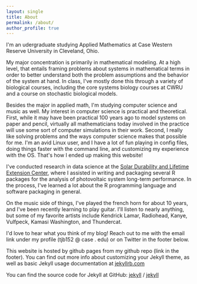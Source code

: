 ```yaml
---
layout: single
title: About
permalink: /about/
author_profile: true
---
```

I'm an udergraduate studying Applied Mathematics at 
Case Western Reserve University in Cleveland, Ohio.

My major concentration is primarily in mathematical modeling. At a high level, that entails
framing problems about systems in mathematical terms in order to better understand both the
problem assumptions and the behavior of the system at hand. In class, I've mostly done this through
a variety of biological courses, including the core systems biology courses at CWRU and a course
on stochastic biological models.

Besides the major in applied math, I'm studying computer science and music as well.
My interest in computer science is practical and theoretical. First, while it may have been
practical 100 years ago to model systems on paper and pencil, virtually all mathematicians today
involved in the practice will use some sort of computer simulations in their work. Second, I really
like solving problems and the ways computer science makes that possible for me. I'm an avid Linux
user, and I have a lot of fun playing in config files, doing things faster with the command line,
and customizing my experience with the OS. That's how I ended up making this website!

I've conducted research in data science at the [Solar Durability and Lifetime
Extension Center](https://engineering.case.edu/centers/sdle/), where I assisted
in  writing and packaging several R packages for the analysis of 
photovoltaic system long-term performance. In the process, I've learned
a lot about the R programming language and software packaging in general.

On the music side of things, I've played the french horn for about 10 years,
and I've been recently learning to play guitar. I'll listen to nearly anything, but some of my
favorite artists include Kendrick Lamar, Radiohead, Kanye, Vulfpeck, Kamasi Washington, and
Thundercat.

I'd love to hear what you think of my blog! Reach out to me with the email link
under my profile (tjb152 @ case . edu) or on Twitter in the footer below.

This website is hosted by github pages from my github repo (link in the footer).
You can find out more info about customizing your Jekyll theme, as well as basic Jekyll usage documentation at [jekyllrb.com](https://jekyllrb.com/)

You can find the source code for Jekyll at GitHub:
[jekyll][jekyll-organization] /
[jekyll](https://github.com/jekyll/jekyll)


[jekyll-organization]: https://github.com/jekyll
